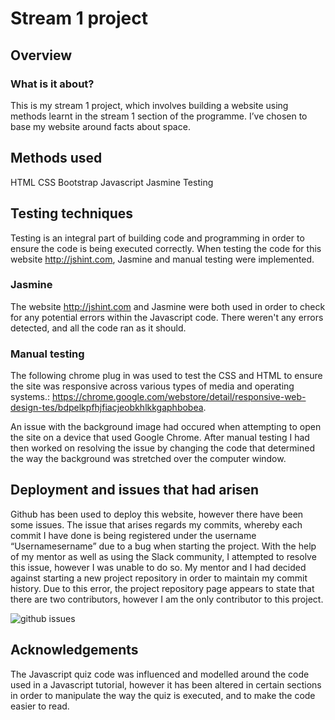 # Stream 1 project

## Overview


### What is it about? 

This is my stream 1 project, which involves building a website using methods learnt in the stream 1 section of the programme. I’ve chosen to base my website around facts about space. 


## Methods used

HTML
CSS
Bootstrap
Javascript 
Jasmine Testing

## Testing techniques 

Testing is an integral part of building code and programming in order to ensure the code is being executed correctly. When testing the code for this website http://jshint.com, Jasmine and manual testing were implemented. 

### Jasmine

The website http://jshint.com and Jasmine were both used in order to check for any potential errors within the Javascript code. There weren't any errors detected, and all the code ran as it should. 


### Manual testing

The following chrome plug in was used to test the CSS and HTML to ensure the site was responsive across various types of media and operating systems.: https://chrome.google.com/webstore/detail/responsive-web-design-tes/bdpelkpfhjfiacjeobkhlkkgaphbobea.

An issue with the background image had occured when attempting to open the site on a device that used Google Chrome. After manual testing I had then worked on resolving the issue by changing the code that determined the way the background was stretched over the computer window. 

## Deployment and issues that had arisen 

Github has been used to deploy this website, however there have been some issues. The issue that arises regards my commits, whereby each commit I have done is being registered under the username “Usernamesername” due to a bug when starting the project. With the help of my mentor as well as using the Slack community, I attempted to resolve this issue, however I was unable to do so. My mentor and I had decided against starting a new project repository in order to maintain my commit history. Due to this error, the project repository page appears to state that there are two contributors, however I am the only contributor to this project.

![github issues](documents/github-username-issues.png)


## Acknowledgements 

The Javascript quiz code was influenced and modelled around the code used in a Javascript tutorial, however it has been altered in certain sections in order to manipulate the way the quiz is executed, and to make the code easier to read.
